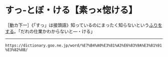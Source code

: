 # すっ‐とぼ・ける【素っ×惚ける】

［動カ下一］《「すっ」は接頭語》知っているのにまったく知らないという[ふりをする](【Ｎ３文法】～ふりをする)。「だれの仕業かわからないと―・ける」

---
`https://dictionary.goo.ne.jp/word/%E7%B4%A0%E3%81%A3%E6%83%9A%E3%81%91%E3%82%8B/`